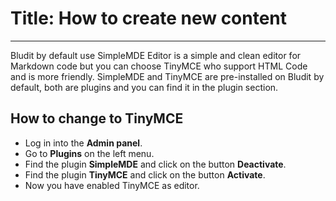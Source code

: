 # Title: How to create new content
<!-- Position: 5 -->
<!-- Date: 2017-10-21 18:00:00 -->
---
Bludit by default use SimpleMDE Editor is a simple and clean editor for Markdown code but you can choose TinyMCE who support HTML Code and is more friendly. SimpleMDE and TinyMCE are pre-installed on Bludit by default, both are plugins and you can find it in the plugin section.

## How to change to TinyMCE
- Log in into the **Admin panel**.
- Go to **Plugins** on the left menu.
- Find the plugin **SimpleMDE** and click on the button **Deactivate**.
- Find the plugin **TinyMCE** and click on the button **Activate**.
- Now you have enabled TinyMCE as editor.